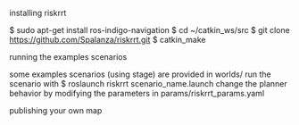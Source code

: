installing riskrrt

$ sudo apt-get install ros-indigo-navigation
$ cd ~/catkin_ws/src
$ git clone https://github.com/Spalanza/riskrrt.git
$ catkin_make

running the examples scenarios

some examples scenarios (using stage) are provided in worlds/
run the scenario with
$ roslaunch riskrrt scenario_name.launch
change the planner behavior by modifying the parameters in params/riskrrt_params.yaml

publishing your own map


